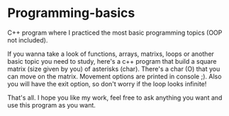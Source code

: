 # Programming-basics
C++ program where I practiced the most basic programming topics (OOP not included).

If you wanna take a look of functions, arrays, matrixs, loops or another basic topic you need to study, here's a c++ program that build a square matrix (size given by you) of asterisks (char).
There's a char (O) that you can move on the matrix. Movement options are printed in console ;). Also you will have the exit option, so don't worry if the loop looks infinite!

That's all. I hope you like my work, feel free to ask anything you want and use this program as you want.

